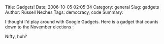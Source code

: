 Title: Gadgets!
Date: 2006-10-05 02:05:34
Category: general
Slug: gadgets
Author: Russell Neches
Tags: democracy, code
Summary: 


I thought I'd play around with Google Gadgets. Here is a gadget that
counts down to the November elections :

<script src="http://gmodules.com/ig/ifr?url=http://base.google.com/base/a/CalebEgg/1016230/2082446317660831654&amp;up_eve=Daylight&amp;up_mon=11&amp;up_dat=7&amp;up_yer=2006&amp;synd=open&amp;w=100&amp;h=40&amp;title=__MSG_countdown__&amp;.lang=all&amp;.country=ALL&amp;border=%23ffffff%7C3px%2C1px+solid+%23999999&amp;output=js"></script>
Nifty, huh?
